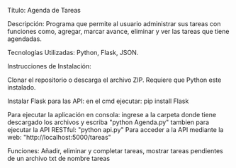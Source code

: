 Título: Agenda de Tareas

Descripción: Programa que permite al usuario administrar sus tareas con funciones como, agregar, marcar avance, eliminar y ver las tareas que tiene agendadas.

Tecnologías Utilizadas: Python, Flask, JSON.

Instrucciones de Instalación:

Clonar el repositorio o descarga el archivo ZIP.
Requiere que Python este instalado.

Instalar Flask para las API:
en el cmd ejecutar: pip install Flask

Para ejecutar la aplicación en consola:
ingrese a la carpeta donde tiene descargado los archivos y escriba
"python Agenda.py"
tambien para ejecutar la API RESTful:
"python api.py"
Para acceder a la API mediante la web: "http://localhost:5000/tareas"

Funciones:
Añadir, eliminar y completar tareas, mostrar tareas pendientes de un archivo txt de nombre tareas
